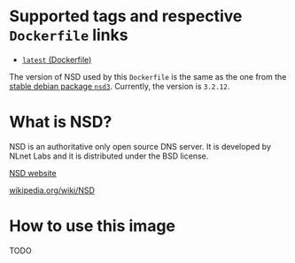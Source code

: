 Supported tags and respective `Dockerfile` links
================================================

* [`latest` (Dockerfile)][1]

The version of NSD used by this `Dockerfile` is the same as the one from the [stable debian package `nsd3`][2]. Currently, the version is `3.2.12`.

What is NSD?
============

NSD is an authoritative only open source DNS server. It is developed by NLnet Labs and it is distributed under the BSD license.

[NSD website][3]

[wikipedia.org/wiki/NSD][4]

How to use this image
=====================

TODO

  [1]: https://github.com/Meseira/docker-nsd/blob/master/Dockerfile
  [2]: https://packages.debian.org/fr/wheezy/nsd3
  [3]: https://www.nlnetlabs.nl/projects/nsd/
  [4]: https://en.wikipedia.org/wiki/NSD
